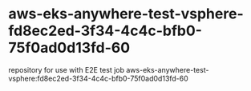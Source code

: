 # aws-eks-anywhere-test-vsphere-fd8ec2ed-3f34-4c4c-bfb0-75f0ad0d13fd-60
repository for use with E2E test job aws-eks-anywhere-test-vsphere:fd8ec2ed-3f34-4c4c-bfb0-75f0ad0d13fd-60
